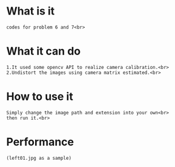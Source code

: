 What is it<br>
=====
    codes for problem 6 and 7<br>
What it can do<br>
=====
    1.It used some opencv API to realize camera calibration.<br> 
    2.Undistort the images using camera matrix estimated.<br>
How to use it<br>
=====
    Simply change the image path and extension into your own<br>
    then run it.<br>
Performance<br>
=====
    (left01.jpg as a sample)

